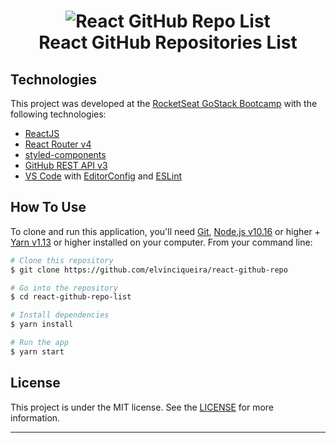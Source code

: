 <h1 align="center">
    <img alt="React GitHub Repo List" src="https://res.cloudinary.com/lukemorales/image/upload/v1562170812/readme_logos/react-github-repo-list_gyiyf4.png" />
    <br>
    React GitHub Repositories List
</h1>

## Technologies

This project was developed at the [RocketSeat GoStack Bootcamp](https://rocketseat.com.br/bootcamp) with the following technologies:

-  [ReactJS](https://reactjs.org/)
-  [React Router v4](https://github.com/ReactTraining/react-router)
-  [styled-components](https://www.styled-components.com/)
-  [GitHub REST API v3](https://developer.github.com/v3/)
-  [VS Code][vc] with [EditorConfig][vceditconfig] and [ESLint][vceslint]
  
##  How To Use

To clone and run this application, you'll need [Git](https://git-scm.com), [Node.js v10.16][nodejs] or higher + [Yarn v1.13][yarn] or higher installed on your computer. From your command line:

```bash
# Clone this repository
$ git clone https://github.com/elvinciqueira/react-github-repo

# Go into the repository
$ cd react-github-repo-list

# Install dependencies
$ yarn install

# Run the app
$ yarn start
```

## License
This project is under the MIT license. See the [LICENSE](https://github.com/elvinciqueira/react-github-repo/blob/master/LICENSE) for more information.

---

[nodejs]: https://nodejs.org/
[yarn]: https://yarnpkg.com/
[vc]: https://code.visualstudio.com/
[vceditconfig]: https://marketplace.visualstudio.com/items?itemName=EditorConfig.EditorConfig
[vceslint]: https://marketplace.visualstudio.com/items?itemName=dbaeumer.vscode-eslint